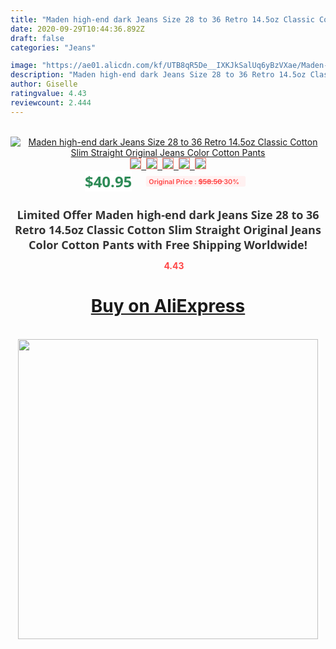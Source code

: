 ```yaml
---
title: "Maden high-end dark Jeans Size 28 to 36 Retro 14.5oz Classic Cotton Slim Straight Original Jeans  Color Cotton Pants"
date: 2020-09-29T10:44:36.892Z
draft: false
categories: "Jeans"

image: "https://ae01.alicdn.com/kf/UTB8qR5De__IXKJkSalUq6yBzVXae/Maden-high-end-dark-Jeans-Size-28-to-36-Retro-14-5oz-Classic-Cotton-Slim-Straight.jpg"
description: "Maden high-end dark Jeans Size 28 to 36 Retro 14.5oz Classic Cotton Slim Straight Original Jeans  Color Cotton Pants"
author: Giselle
ratingvalue: 4.43
reviewcount: 2.444
---
```

<br>
<div style="text-align: center;">
<a href="https://s.click.aliexpress.com/e/_AETpPB" target="_blank" rel="nofollow noopener noreferrer"><img alt="Maden high-end dark Jeans Size 28 to 36 Retro 14.5oz Classic Cotton Slim Straight Original Jeans  Color Cotton Pants" class="magnifier-image" src="https://ae01.alicdn.com/kf/UTB8qR5De__IXKJkSalUq6yBzVXae/Maden-high-end-dark-Jeans-Size-28-to-36-Retro-14-5oz-Classic-Cotton-Slim-Straight.jpg_640x640.jpg">
<br>
<img style="border:1px solid salmon" src="https://ae01.alicdn.com/kf/UTB8qR5De__IXKJkSalUq6yBzVXae/Maden-high-end-dark-Jeans-Size-28-to-36-Retro-14-5oz-Classic-Cotton-Slim-Straight.jpg_120x120.jpg">&nbsp;&nbsp;<img style="border:1px solid salmon" src="https://ae01.alicdn.com/kf/HTB1EUIVXZfrK1Rjy0Fmq6xhEXXaF/Maden-high-end-dark-Jeans-Size-28-to-36-Retro-14-5oz-Classic-Cotton-Slim-Straight.jpg_120x120.jpg">&nbsp;&nbsp;<img style="border:1px solid salmon" src="https://ae01.alicdn.com/kf/UTB8vxlazxHEXKJk43Jeq6yeeXXaj/Maden-high-end-dark-Jeans-Size-28-to-36-Retro-14-5oz-Classic-Cotton-Slim-Straight.jpg_120x120.jpg">&nbsp;&nbsp;<img style="border:1px solid salmon" src="https://ae01.alicdn.com/kf/UTB8wtiMy3QydeJk43PUq6AyQpXap/Maden-high-end-dark-Jeans-Size-28-to-36-Retro-14-5oz-Classic-Cotton-Slim-Straight.jpg_120x120.jpg">&nbsp;&nbsp;<img style="border:1px solid salmon" src="https://ae01.alicdn.com/kf/UTB8L8Kue0nJXKJkSaiyq6AhwXXaT/Maden-high-end-dark-Jeans-Size-28-to-36-Retro-14-5oz-Classic-Cotton-Slim-Straight.jpg_120x120.jpg"></a></div><br0>
<div style="text-align: center;"><span style="background-color: white; border: 0px; box-sizing: border-box; color: seagreen; display: inline-block; font-family: &quot;open sans&quot; , &quot;arial&quot; , &quot;helvetica&quot; , sans-serif , &quot;heiti&quot;; font-size: 24px; font-stretch: inherit; font-weight: 700; line-height: inherit; margin: 0px 10px 0px 0px; padding: 0px; vertical-align: middle;">$40.95 </span>
<span style="background: rgb(255 , 241 , 241); border-radius: 3px; border: 0px; box-sizing: border-box; color: #ff4747; display: inline-block; font-family: inherit; font-size: 12px; font-stretch: inherit; font-style: inherit; font-variant: inherit; font-weight: 600; line-height: inherit; margin: 0px; padding: 2px 5px; transform: scale(0.9); vertical-align: middle;">Original Price : <b style="text-decoration: line-through;">$58.50 </b> 30%&nbsp;&nbsp;</span></div>
<h1 style="color: #333333; display: inline-block; font-family: &quot;open sans&quot; , &quot;arial&quot; , &quot;helvetica&quot; , sans-serif , &quot;heiti&quot;; font-size: 18px; font-stretch: inherit; font-weight: 700; text-align: center;">Limited Offer Maden high-end dark Jeans Size 28 to 36 Retro 14.5oz Classic Cotton Slim Straight Original Jeans  Color Cotton Pants with Free Shipping Worldwide!</h1>
<div style="color: #ff4747; text-align: center;">
<img src="https://4.bp.blogspot.com/-M0ZcTcb-5uY/XleCXlxnR4I/AAAAAAAAAEc/OrjgMkXV1oMQFaCRZj5HQwOCBcu3w1FegCPcBGAYYCw/s1600/star.png" style="height: 15px;">&nbsp;<b>4.43</b></div>
<div class="button_cont" align="center"><a class="buynow_a" href="https://s.click.aliexpress.com/e/_AETpPB" target="_blank" rel="nofollow noopener noreferrer"><H1>Buy on AliExpress</H1></a></div><br>
<div class="separator" style="clear: both; text-align: center;">
<img src="https://lh3.googleusercontent.com/-pTy5HemUv9M/XlePHvY0dAI/AAAAAAAAAE4/0nX5iRUoIWY8eMW9Dpxeirr157OZliDIgCLcBGAsYHQ/s1600/badge.gif" width="480">
</div>
